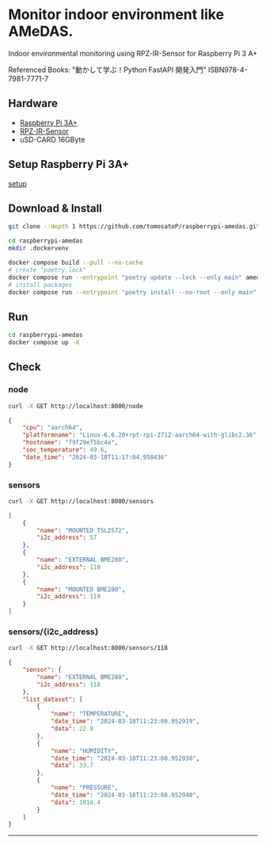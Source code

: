# Monitor indoor environment like AMeDAS.

Indoor environmental monitoring using RPZ-IR-Sensor for Raspberry Pi 3 A+

Referenced Books: "動かして学ぶ！Python FastAPI 開発入門" ISBN978-4-7981-7771-7

## Hardware

* [Raspberry Pi 3A+](https://www.raspberrypi.com/products/raspberry-pi-3-model-a-plus/)
* [RPZ-IR-Sensor](https://www.indoorcorgielec.com/products/rpz-ir-sensor/)
* uSD-CARD 16GByte

## Setup Raspberry Pi 3A+

[setup](RASPI3APLUS.md)

## Download & Install

~~~sh
git clone --depth 1 https://github.com/tomosatoP/raspberrypi-amedas.git

cd raspberrypi-amedas
mkdir .dockervenv

docker compose build --pull --no-cache
# create "poetry.lock"
docker compose run --entrypoint "poetry update --lock --only main" amedas
# install packages
docker compose run --entrypoint "poetry install --no-root --only main" amedas
~~~

## Run

~~~sh
cd raspberrypi-amedas
docker compose up -d
~~~

## Check
### node
~~~sh
curl -X GET http://localhost:8000/node
~~~
~~~json
{
    "cpu": "aarch64",
    "platformname": "Linux-6.6.20+rpt-rpi-2712-aarch64-with-glibc2.36",
    "hostname": "f9f29ef5bc4a",
    "soc_temperature": 49.6,
    "date_time": "2024-03-18T11:17:04.958436"
}
~~~

### sensors

~~~sh
curl -X GET http://localhost:8000/sensors
~~~
~~~json
[
    {
        "name": "MOUNTED TSL2572",
        "i2c_address": 57
    },
    {
        "name": "EXTERNAL BME280",
        "i2c_address": 118
    },
    {
        "name": "MOUNTED BME280",
        "i2c_address": 119
    }
]
~~~

### sensors/{i2c_address}

~~~sh
curl -X GET http://localhost:8000/sensors/118
~~~
~~~json
{
    "sensor": {
        "name": "EXTERNAL BME280",
        "i2c_address": 118
    },
    "list_dataset": [
        {
            "name": "TEMPERATURE",
            "date_time": "2024-03-18T11:23:08.952919",
            "data": 22.0
        },
        {
            "name": "HUMIDITY",
            "date_time": "2024-03-18T11:23:08.952938",
            "data": 33.7
        },
        {
            "name": "PRESSURE",
            "date_time": "2024-03-18T11:23:08.952940",
            "data": 1016.4
        }
    ]
}
~~~
---